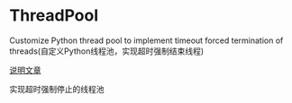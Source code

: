 # ThreadPool
Customize Python thread pool to implement timeout forced termination of threads(自定义Python线程池，实现超时强制结束线程)<p>
[说明文章](https://www.likeinlove.com/info/14.html)<p>
实现超时强制停止的线程池

